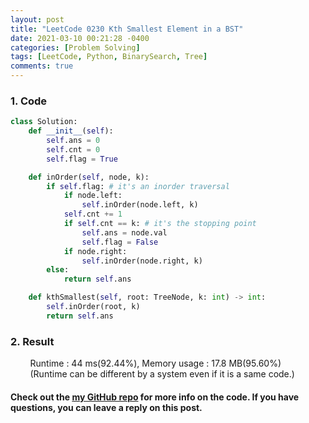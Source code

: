 ```yaml
---
layout: post
title: "LeetCode 0230 Kth Smallest Element in a BST" 
date: 2021-03-10 00:21:28 -0400
categories: [Problem Solving]
tags: [LeetCode, Python, BinarySearch, Tree]
comments: true
---
```


### 1. Code
```python
class Solution:
    def __init__(self):
        self.ans = 0
        self.cnt = 0
        self.flag = True

    def inOrder(self, node, k):
        if self.flag: # it's an inorder traversal
            if node.left:
                self.inOrder(node.left, k)
            self.cnt += 1
            if self.cnt == k: # it's the stopping point
                self.ans = node.val
                self.flag = False
            if node.right:
                self.inOrder(node.right, k)
        else:
            return self.ans

    def kthSmallest(self, root: TreeNode, k: int) -> int:
        self.inOrder(root, k)
        return self.ans
```

### 2. Result
&nbsp;&nbsp;&nbsp;&nbsp;&nbsp;&nbsp;&nbsp;&nbsp;Runtime : 44 ms(92.44%), Memory usage : 17.8 MB(95.60%)  
&nbsp;&nbsp;&nbsp;&nbsp;&nbsp;&nbsp;&nbsp;&nbsp;(Runtime can be different by a system even if it is a same code.)

#### Check out the [my GitHub repo][hyuk-gh] for more info on the code. If you have questions, you can leave a reply on this post.
[hyuk-gh]: https://github.com/dlgur1994/StudyAlgorithms

